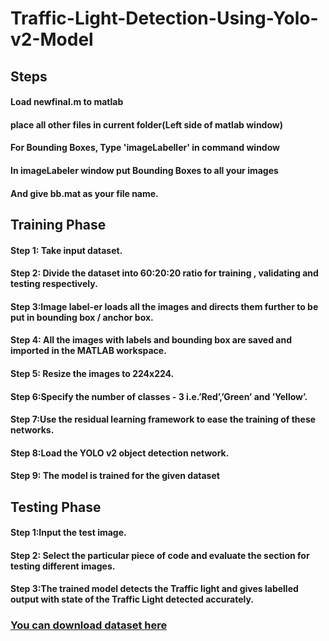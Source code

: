 # Traffic-Light-Detection-Using-Yolo-v2-Model

## Steps
#### Load newfinal.m to matlab
#### place all other files in current folder(Left side of matlab window)
#### For Bounding Boxes, Type 'imageLabeller' in command window
#### In imageLabeler window put Bounding Boxes to all your images
#### And give bb.mat as your file name.


## Training Phase 

#### Step 1: Take input dataset. 
#### Step 2: Divide the dataset into 60:20:20 ratio for training , validating and testing respectively. 
#### Step 3:Image label-er loads all the images and directs them further to be put in bounding box / anchor box. 
#### Step 4: All the images with labels and bounding box are saved and imported in the MATLAB workspace. 
#### Step 5: Resize the images to 224x224. 
#### Step 6:Specify the number of classes - 3 i.e.’Red’,’Green’ and ’Yellow’.
#### Step 7:Use the residual learning framework to ease the training of these networks.
#### Step 8:Load the YOLO v2 object detection network. 
#### Step 9: The model is trained for the given dataset


## Testing Phase 

#### Step 1:Input the test image.
#### Step 2: Select the particular piece of code and evaluate the section for testing different images. 
#### Step 3:The trained model detects the Traffic light and gives labelled output with state of the Traffic Light detected accurately. 


### [You can download dataset here](https://drive.google.com/drive/u/0/folders/1QXR2Kc5YqCrJliHcloDV9PrjCH2TqZYU)
